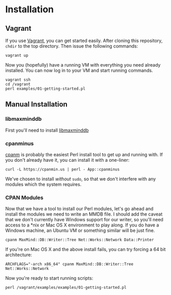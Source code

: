 # Installation

## Vagrant

If you use [Vagrant](https://www.vagrantup.com/), you can get started easily. After cloning this repository, `chdir` to the top directory.  Then issue the following commands:

    vagrant up
    
Now you (hopefully) have a running VM with everything you need already installed.  You can now log in to your VM and start running commands.
    
    vagrant ssh
    cd /vagrant
    perl examples/01-getting-started.pl

## Manual Installation

### libmaxminddb

First you'll need to install [libmaxminddb](https://github.com/maxmind/libmaxminddb)

### cpanminus

[cpanm](https://metacpan.org/pod/App::cpanminus) is probably the easiest Perl install tool to get up and running with.  If you don't already have it, you can install it with a one-liner:

    curl -L https://cpanmin.us | perl - App::cpanminus

We've chosen to install _without_ `sudo`, so that we don't interfere with any modules which the system requires.

### CPAN Modules

Now that we have a tool to install our Perl modules, let's go ahead and install the modules we need to write an MMDB file.  I should add the caveat that we don't currently have Windows support for our writer, so you'll need access to a *nix or Mac OS X environment to play along.  If you do have a Windows machine, an Ubuntu VM or something similar will be just fine.

    cpanm MaxMind::DB::Writer::Tree Net::Works::Network Data::Printer
    
If you're on Mac OS X and the above install fails, you can try forcing a 64 bit architecture:

    ARCHFLAGS="-arch x86_64" cpanm MaxMind::DB::Writer::Tree Net::Works::Network
    
Now you're ready to start running scripts:

    perl /vagrant/examples/examples/01-getting-started.pl
